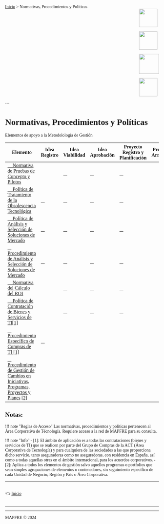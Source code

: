 <font face = "Microsoft Yahei">

<div style=" display: flex; justify-content: space-between;">

<div>
<a href="../../">Inicio</a> > Normativas, Procedimientos y Políticas
</div>

<div>

<a href="#-titulo"><img style="width:60px" src="../../img/flag_en.png"></a>

<a href="#-titulo"><img style="width:60px" src="../../img/flag_es.png"></a>

<a href="mailto:lnavio@mapfre.com,mariats@mapfre.com?cc=canogf@mapfre.com&subject=Feedback METODOLOGÍA GESTIÓN"><img style="width:65px" src="../../img/feedback.png"></a>

<a href="../../"><img style="width:60px" src="../../img/LogoMet.png"></a>

</div>
</div>
---

# Normativas, Procedimientos y Políticas

Elementos de apoyo a la Metodolología de Gestión

<!--
| [🔗](../idea/idea.registro_es.md)|[🔗](../idea/idea.businessCase_es.md)|[🔗](../idea/idea.aprobacionRechazo_es.md)|[🔗](../proyecto/proyecto.Planificacion_es.md)|[🔗](../proyecto/proyecto.KickOff_es.md)|[🔗](../proyecto/proyecto.Seguimiento_es.md)|[🔗](../proyecto/proyecto.GestionCambio_es.md)|
-->



|Elemento|Idea Registro|Idea Viabilidad|Idea Aprobación|Proyecto Registro y Planificación|Proyecto Arranque|Proyecto Seguimiento|Proyecto Cambio|
|--------|---|--|--|-|--|-|-|
| [📑 Normativa de Pruebas de Concepto y Pilotos](https://intranet.mapfre.net/ent/dctp/es-es/Library/Gobierno%20y%20Control%20TI/Procesos%20y%20Servicios%20TI/Normativa%20de%20Pruebas%20de%20Concepto%20y%20Pilotos.pdf?Web=1)||[🔗](../idea/idea.businessCase_es.md)|[🔗](../idea/idea.aprobacionRechazo_es.md)|[🔗](../proyecto/proyecto.Planificacion_es.md)||||
|[📑 Política de Tratamiento de la Obsolescencia Tecnológica](https://intranet.mapfre.net/ent/dctp/es-es/Library/Gobierno%20y%20Control%20TI/Procesos%20y%20Servicios%20TI/Pol%C3%ADtica%20de%20Tratamiento%20de%20la%20Obsolescencia%20Tecnol%C3%B3gica.pdf?Web=1)| [🔗](../idea/idea.registro_es.md)|[🔗](../idea/idea.businessCase_es.md)|[🔗](../idea/idea.aprobacionRechazo_es.md)|[🔗](../proyecto/proyecto.Planificacion_es.md)||[🔗](../proyecto/proyecto.Seguimiento_es.md)|[🔗](../proyecto/proyecto.GestionCambio_es.md)|
|[📑 Política de Análisis y Selección de Soluciones de Mercado](https://intranet.mapfre.net/ent/dctp/es-es/Library/Gobierno%20y%20Control%20TI/Procesos%20y%20Servicios%20TI/Pol%C3%ADtica%20de%20An%C3%A1lisis%20y%20Selecci%C3%B3n%20de%20Soluciones%20de%20Mercado.pdf?Web=1)| [🔗](../idea/idea.registro_es.md)|[🔗](../idea/idea.businessCase_es.md)|[🔗](../idea/idea.aprobacionRechazo_es.md)|[🔗](../proyecto/proyecto.Planificacion_es.md)||||
|[📑 Procedimiento de Análisis y Selección de Soluciones de Mercado</span>](https://intranet.mapfre.net/ent/dctp/es-es/Library/Gobierno%20y%20Control%20TI/Procesos%20y%20Servicios%20TI/Procedimiento%20Selecci%C3%B3n%20Soluciones%20de%20Mercado.pdf?Web=1)| [🔗](../idea/idea.registro_es.md)|[🔗](../idea/idea.businessCase_es.md)|[🔗](../idea/idea.aprobacionRechazo_es.md)|[🔗](../proyecto/proyecto.Planificacion_es.md)||||
|[📑 Normativa del Cálculo del ROI](https://intranet.mapfre.net/ent/dctp/es-es/Library/Gobierno%20y%20Control%20TI/Procesos%20y%20Servicios%20TI/Normativa%20de%20C%C3%A1lculo%20del%20ROI.pdf?Web=1)| |[🔗](../idea/idea.businessCase_es.md)|[🔗](../idea/idea.aprobacionRechazo_es.md)|[🔗](../proyecto/proyecto.Planificacion_es.md)||||
|[📑 Política de Contratación de Bienes y Servicios de TI<a href="#notas">[1]</a>](https://intranet.mapfre.net/ent/dctp/es-es/Library/Gobierno%20y%20Control%20TI/Procesos%20y%20Servicios%20TI/Pol%c3%adtica%20de%20Contrataci%c3%b3n%20de%20Bienes%20y%20Servicios%20de%20TI.pdf)| |[🔗](../idea/idea.businessCase_es.md)|[🔗](../idea/idea.aprobacionRechazo_es.md)|[🔗](../proyecto/proyecto.Planificacion_es.md)||||
|[📑 Procedimiento Específico de Compras de TI <a href="#notas">[1]</a>](https://intranet.mapfre.net/ent/dctp/es-es/Library/Gobierno%20y%20Control%20TI/Procesos%20y%20Servicios%20TI/Procedimiento%20Espec%c3%adfico%20de%20Compras%20de%20TI.pdf)|[🔗](../proyecto/proyecto.Planificacion_es.md)||||
|[📑 Procedimiento de Gestión de Cambios en Iniciativas, Programas, Proyectos y Planes](https://intranet.mapfre.net/ent/dctp/es-es/Library/Gobierno%20y%20Control%20TI/Procesos%20y%20Servicios%20TI/PRO.ENT.005-%20Procedimiento%20de%20Gesti%c3%b3n%20de%20Cambios%20en%20Iniciativas,%20Programas,%20Proyectos%20y%20Planes%20vf.pdf) <a href="#notas">[2]</a>| |||||[🔗](../proyecto/proyecto.Seguimiento_es.md)|[🔗](../proyecto/proyecto.GestionCambio_es.md)|




## Notas:

!!! note "Reglas de Acceso"
    Las normativas, procedimientos y políticas pertenecen al Área Corporativa de Técnología. Requiere acceso a la red de MAPFRE para su consulta.

!!! note "Info"
    - [1]: El ámbito de aplicación es a todas las contrataciones (bienes y servicios de TI) que se realicen por parte del Grupo de Compras de la ACT (Área Corporativa de Tecnología) y para cualquiera de las sociedades a las que proporciona dicho servicio, tanto aseguradoras como no aseguradoras, con residencia en España, así como a todas aquellas otras en el ámbito internacional, para los acuerdos corporativos.
    - [2]: Aplica a todos los elementos de gestión salvo aquellos programas o portfolios que sean simples agrupaciones de elementos o contenedores, sin seguimiento específico de cada Unidad de Negocio, Región y País o Área Corporativa.
 
---

<div style="display: flex; justify-content: space-between;">
  <p>
    👈 <a href="../../">Inicio</a>
  </p>


</div>

---

---
MAPFRE © 2024

